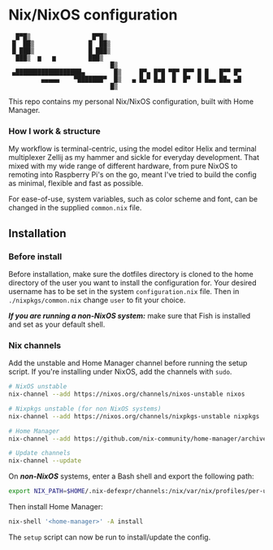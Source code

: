 # Nix/NixOS configuration
```
  █▀█▒                 █▀█▒
 █  ██▒               █  ██▒
 █ ███▒               █ ███▒
  ███▒  ▆   ▆         ███▒
                            █▒
 ▄██████████████████▄        █▒     █▀▄ █▀█ ▀█▀ █▀▀ █ █   █▀▀ █▀
         ▄▄▄▄▄    ▀███████▀  █▒   ▄ █▄▀ █▄█  █  █▀  █ █▄▄ ██▄ ▄█
                            █▒
```

This repo contains my personal Nix/NixOS configuration, built with Home Manager.


### How I work & structure
My workflow is terminal-centric, using the model editor Helix and terminal multiplexer Zellij as my hammer and sickle
for everyday development. That mixed with my wide range of different hardware, from pure NixOS to remoting into Raspberry
Pi's on the go, meant I've tried to build the config as minimal, flexible and fast as possible.

For ease-of-use, system variables, such as color scheme and font, can be changed in the supplied `common.nix` file.


## Installation
### Before install
Before installation, make sure the dotfiles directory is cloned to the home directory of the user you want to install
the configuration for. Your desired username has to be set in the system `configuration.nix` file.
Then in `./nixpkgs/common.nix` change `user` to fit your choice.

***If you are running a non-NixOS system:*** make sure that Fish is installed and set as your default shell.

### Nix channels
Add the unstable and Home Manager channel before running the setup script. If you're installing under NixOS, add the
channels with `sudo`.

```sh
# NixOS unstable
nix-channel --add https://nixos.org/channels/nixos-unstable nixos

# Nixpkgs unstable (for non NixOS systems)
nix-channel --add https://nixos.org/channels/nixpkgs-unstable nixpkgs

# Home Manager
nix-channel --add https://github.com/nix-community/home-manager/archive/master.tar.gz home-manager

# Update channels
nix-channel --update
```

On ***non-NixOS*** systems, enter a Bash shell and export the following path:

```sh
export NIX_PATH=$HOME/.nix-defexpr/channels:/nix/var/nix/profiles/per-user/root/channels${NIX_PATH:+:$NIX_PATH}
```

Then install Home Manager:
```sh
nix-shell '<home-manager>' -A install
```

The `setup` script can now be run to install/update the config.
